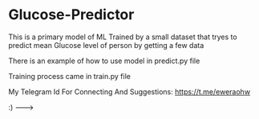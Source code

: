 # Glucose-Predictor
This is a primary model of ML Trained by a small dataset that tryes to predict mean Glucose level of person by getting a few data

There is an example of how to use model in predict.py file

Training process came in train.py file

My Telegram Id For Connecting And Suggestions: https://t.me/eweraohw

:) --->

